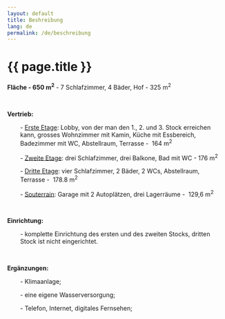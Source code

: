 ```yaml
---
layout: default
title: Beshreibung
lang: de
permalink: /de/beschreibung
---
```

<h1 class="title">{{ page.title }}</h1>
<div class="clear"></div>
<p><strong>Fläche - 650 m<sup>2</sup></strong> - 7 Schlafzimmer, 4 Bäder, Hof - 325 m<sup>2</sup></p>
<p>&nbsp;</p>
<p><strong>Vertrieb:</strong></p>
<p style="padding-left: 30px;">- <a title="Erste Etage" href="/static/plans/www.YourGoldenSandsHouse.com-first-floor-2320x1950.jpg">Erste Etage</a>: Lobby, von der man den 1., 2. und 3. Stock erreichen kann, grosses Wohnzimmer mit Kamin, Küche mit Essbereich, Badezimmer mit WC, Abstellraum, Terrasse -&nbsp; 164 m<sup>2</sup></p>
<p style="padding-left: 30px;">- <a title="Zweite Etage" href="/static/plans/www.YourGoldenSandsHouse.com-second-floor-2068x1704.jpg">Zweite Etage</a>: drei Schlafzimmer, drei Balkone, Bad mit WC - 176 m<sup>2</sup></p>
<p style="padding-left: 30px;">- <a title="Dritte Etage" href="/static/plans/www.YourGoldenSandsHouse.com-third-floor-2046x1710.jpg">Dritte Etage</a>: vier Schlafzimmer, 2 Bäder, 2 WCs, Abstellraum, Terrasse -&nbsp; 178.8 m<sup>2</sup></p>
<p style="padding-left: 30px;">- <a title="Souterrain" href="/static/plans/www.YourGoldenSandsHouse.com-basement-1809x2431.jpg">Souterrain</a>: Garage mit 2 Autoplätzen, drei Lagerräume -&nbsp; 129,6 m<sup>2</sup></p>
<p>&nbsp;</p>
<p><strong>Einrichtung:</strong></p>
<p style="padding-left: 30px;">- komplette Einrichtung des ersten und des zweiten Stocks, dritten Stock ist nicht eingerichtet.</p>
<p>&nbsp;</p>
<p><strong>Ergänzungen:</strong></p>
<p style="padding-left: 30px;">- Klimaanlage;</p>
<p style="padding-left: 30px;">- eine eigene Wasserversorgung;</p>
<p style="padding-left: 30px;">- Telefon, Internet, digitales Fernsehen;</p>